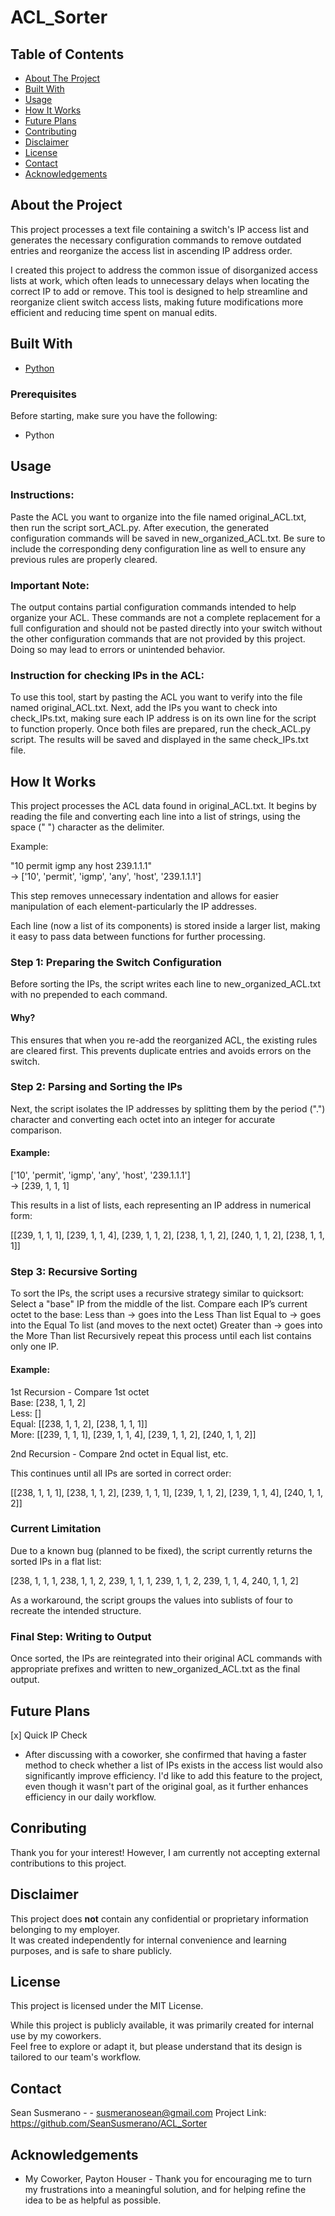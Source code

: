 # ACL_Sorter

## Table of Contents
- [About The Project](#about-the-project)
- [Built With](#built-with)
- [Usage](#usage)
- [How It Works](#how-it-works)
- [Future Plans](#future-plans)
- [Contributing](#contributing)
- [Disclaimer](#disclaimer)
- [License](#license)
- [Contact](#contact)
- [Acknowledgements](#acknowledgements)

## About the Project
This project processes a text file containing a switch's IP access list and generates the necessary configuration commands to remove outdated entries and reorganize the access list in ascending IP address order.

I created this project to address the common issue of disorganized access lists at work, which often leads to unnecessary delays when locating the correct IP to add or remove. This tool is designed to help streamline and reorganize client switch access lists, making future modifications more efficient and reducing time spent on manual edits.


## Built With
- [Python](https://www.python.org/)

### Prerequisites
   Before starting, make sure you have the following:
   - Python


## Usage
### Instructions:
Paste the ACL you want to organize into the file named original_ACL.txt, then run the script sort_ACL.py. After execution, the generated configuration commands will be saved in new_organized_ACL.txt.
Be sure to include the corresponding deny configuration line as well to ensure any previous rules are properly cleared.

### Important Note:
The output contains partial configuration commands intended to help organize your ACL. These commands are not a complete replacement for a full configuration and should not be pasted directly into your switch without the other configuration commands that are not provided by this project. Doing so may lead to errors or unintended behavior.

### Instruction for checking IPs in the ACL:
To use this tool, start by pasting the ACL you want to verify into the file named original_ACL.txt. Next, add the IPs you want to check into check_IPs.txt, making sure each IP address is on its own line for the script to function properly. Once both files are prepared, run the check_ACL.py script. The results will be saved and displayed in the same check_IPs.txt file.


## How It Works

This project processes the ACL data found in original_ACL.txt. It begins by reading the file and converting each line into a list of strings, using the space (" ") character as the delimiter.

Example:

"10 permit igmp any host 239.1.1.1"  
→ ['10', 'permit', 'igmp', 'any', 'host', '239.1.1.1']

This step removes unnecessary indentation and allows for easier manipulation of each element-particularly the IP addresses.

Each line (now a list of its components) is stored inside a larger list, making it easy to pass data between functions for further processing.

### Step 1: Preparing the Switch Configuration

Before sorting the IPs, the script writes each line to new_organized_ACL.txt with no prepended to each command.

#### Why?
This ensures that when you re-add the reorganized ACL, the existing rules are cleared first. This prevents duplicate entries and avoids errors on the switch.

### Step 2: Parsing and Sorting the IPs

Next, the script isolates the IP addresses by splitting them by the period (".") character and converting each octet into an integer for accurate comparison.

#### Example:

['10', 'permit', 'igmp', 'any', 'host', '239.1.1.1']  
→ [239, 1, 1, 1]

This results in a list of lists, each representing an IP address in numerical form:

[[239, 1, 1, 1], [239, 1, 1, 4], [239, 1, 1, 2], [238, 1, 1, 2], [240, 1, 1, 2], [238, 1, 1, 1]]

### Step 3: Recursive Sorting

To sort the IPs, the script uses a recursive strategy similar to quicksort:
    Select a "base" IP from the middle of the list.
    Compare each IP’s current octet to the base:
        Less than → goes into the Less Than list
        Equal to → goes into the Equal To list (and moves to the next octet)
        Greater than → goes into the More Than list
    Recursively repeat this process until each list contains only one IP.

#### Example:

1st Recursion - Compare 1st octet  
Base: [238, 1, 1, 2]  
Less: []  
Equal: [[238, 1, 1, 2], [238, 1, 1, 1]]  
More: [[239, 1, 1, 1], [239, 1, 1, 4], [239, 1, 1, 2], [240, 1, 1, 2]]

2nd Recursion - Compare 2nd octet in Equal list, etc.

This continues until all IPs are sorted in correct order:

[[238, 1, 1, 1], [238, 1, 1, 2], [239, 1, 1, 1], [239, 1, 1, 2], [239, 1, 1, 4], [240, 1, 1, 2]]

### Current Limitation

Due to a known bug (planned to be fixed), the script currently returns the sorted IPs in a flat list:

[238, 1, 1, 1, 238, 1, 1, 2, 239, 1, 1, 1, 239, 1, 1, 2, 239, 1, 1, 4, 240, 1, 1, 2]

As a workaround, the script groups the values into sublists of four to recreate the intended structure.

### Final Step: Writing to Output

Once sorted, the IPs are reintegrated into their original ACL commands with appropriate prefixes and written to new_organized_ACL.txt as the final output.


## Future Plans
[x] Quick IP Check
- After discussing with a coworker, she confirmed that having a faster method to check whether a list of IPs exists in the access list would also significantly improve efficiency. I'd like to add this feature to the project, even though it wasn't part of the original goal, as it further enhances efficiency in our daily workflow.


## Conributing
   Thank you for your interest! However, I am currently not accepting external contributions to this project.


## Disclaimer

This project does **not** contain any confidential or proprietary information belonging to my employer.  
It was created independently for internal convenience and learning purposes, and is safe to share publicly.


## License
This project is licensed under the MIT License.

While this project is publicly available, it was primarily created for internal use by my coworkers.  
Feel free to explore or adapt it, but please understand that its design is tailored to our team's workflow.


## Contact
Sean Susmerano - - susmeranosean@gmail.com
Project Link: https://github.com/SeanSusmerano/ACL_Sorter

## Acknowledgements
- My Coworker, Payton Houser - Thank you for encouraging me to turn my frustrations into a meaningful solution, and for helping refine the idea to be as helpful as possible.
